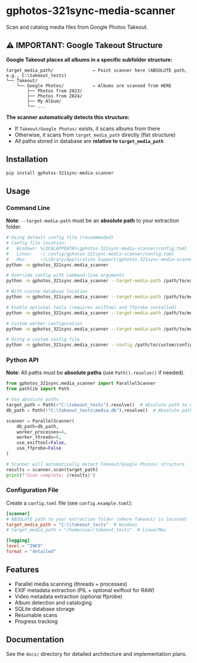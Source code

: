 # gphotos-321sync-media-scanner

Scan and catalog media files from Google Photos Takeout.

## ⚠️ IMPORTANT: Google Takeout Structure

**Google Takeout places all albums in a specific subfolder structure:**

```text
target_media_path/               ← Point scanner here (ABSOLUTE path, e.g., C:\takeout_tests)
└── Takeout/
    └── Google Photos/           ← Albums are scanned from HERE
        ├── Photos from 2023/
        ├── Photos from 2024/
        ├── My Album/
        └── ...
```

**The scanner automatically detects this structure:**

- If `Takeout/Google Photos/` exists, it scans albums from there
- Otherwise, it scans from `target_media_path` directly (flat structure)
- All paths stored in database are **relative to `target_media_path`**

## Installation

```bash
pip install gphotos-321sync-media-scanner
```

## Usage

### Command Line

**Note**: `--target-media-path` must be an **absolute path** to your extraction folder.

```bash
# Using default config file (recommended)
# Config file location:
#   Windows: %LOCALAPPDATA%\gphotos-321sync-media-scanner\config.toml
#   Linux:   ~/.config/gphotos-321sync-media-scanner/config.toml
#   Mac:     ~/Library/Application Support/gphotos-321sync-media-scanner/config.toml
python -m gphotos_321sync.media_scanner

# Override config with command-line arguments
python -m gphotos_321sync.media_scanner --target-media-path /path/to/extracted/media

# With custom database location
python -m gphotos_321sync.media_scanner --target-media-path /path/to/media --database-path /path/to/media.db

# Enable optional tools (requires exiftool and ffprobe installed)
python -m gphotos_321sync.media_scanner --target-media-path /path/to/media --use-exiftool --use-ffprobe

# Custom worker configuration
python -m gphotos_321sync.media_scanner --target-media-path /path/to/media --worker-processes 4 --worker-threads 8

# Using a custom config file
python -m gphotos_321sync.media_scanner --config /path/to/custom/config.toml
```

### Python API

**Note**: All paths must be **absolute paths** (use `Path().resolve()` if needed).

```python
from gphotos_321sync.media_scanner import ParallelScanner
from pathlib import Path

# Use absolute paths
target_path = Path(r"C:\takeout_tests").resolve()  # Absolute path to extraction folder
db_path = Path(r"C:\takeout_tests\media.db").resolve()  # Absolute path to database

scanner = ParallelScanner(
    db_path=db_path,
    worker_processes=4,
    worker_threads=8,
    use_exiftool=False,
    use_ffprobe=False
)

# Scanner will automatically detect Takeout/Google Photos/ structure
results = scanner.scan(target_path)
print(f"Scan complete: {results}")
```

### Configuration File

Create a `config.toml` file (see `config.example.toml`):

```toml
[scanner]
# ABSOLUTE path to your extraction folder (where Takeout/ is located)
target_media_path = "C:\\takeout_tests"  # Windows
# target_media_path = "/home/user/takeout_tests"  # Linux/Mac

[logging]
level = "INFO"
format = "detailed"
```

## Features

- Parallel media scanning (threads + processes)
- EXIF metadata extraction (PIL + optional exiftool for RAW)
- Video metadata extraction (optional ffprobe)
- Album detection and cataloging
- SQLite database storage
- Resumable scans
- Progress tracking

## Documentation

See the `docs/` directory for detailed architecture and implementation plans.

